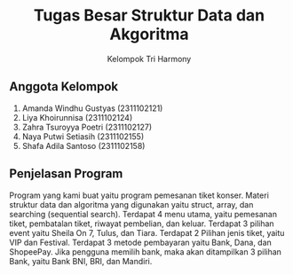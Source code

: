 # <h1 align="center">Tugas Besar Struktur Data dan Akgoritma</h1>

<p align="center">Kelompok Tri Harmony</p>

## Anggota Kelompok

1. Amanda Windhu Gustyas (2311102121)
2. Liya Khoirunnisa (2311102124)
3. Zahra Tsuroyya Poetri (2311102127)
4. Naya Putwi Setiasih (2311102155)
5. Shafa Adila Santoso (2311102158)

## Penjelasan Program

Program yang kami buat yaitu program pemesanan tiket konser. Materi struktur data dan algoritma yang digunakan yaitu struct, array, dan searching (sequential search). Terdapat 4 menu utama, yaitu pemesanan tiket, pembatalan tiket, riwayat pembelian, dan keluar. Terdapat 3 pilihan event yaitu Sheila On 7, Tulus, dan Tiara. Terdapat 2 Pilihan jenis tiket, yaitu VIP dan Festival. Terdapat 3 metode pembayaran yaitu Bank, Dana, dan ShopeePay. Jika pengguna memilih bank, maka akan ditampilkan 3 pilihan Bank, yaitu Bank BNI, BRI, dan Mandiri.
